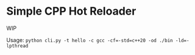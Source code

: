 # Simple CPP Hot Reloader

WIP

Usage: `python cli.py -t hello -c gcc -cf=-std=c++20 -od ./bin -ld=-lpthread`